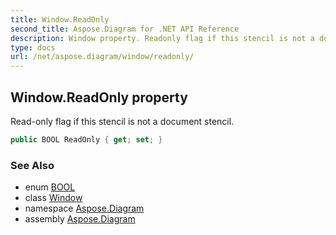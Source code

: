 ```yaml
---
title: Window.ReadOnly
second_title: Aspose.Diagram for .NET API Reference
description: Window property. Readonly flag if this stencil is not a document stencil
type: docs
url: /net/aspose.diagram/window/readonly/
---
```

## Window.ReadOnly property

Read-only flag if this stencil is not a document stencil.

```csharp
public BOOL ReadOnly { get; set; }
```

### See Also

* enum [BOOL](../../bool/)
* class [Window](../)
* namespace [Aspose.Diagram](../../window/)
* assembly [Aspose.Diagram](../../../)


